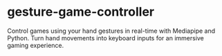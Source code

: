 # gesture-game-controller
Control games using your hand gestures in real-time with Mediapipe and Python. Turn hand movements into keyboard inputs for an immersive gaming experience.
